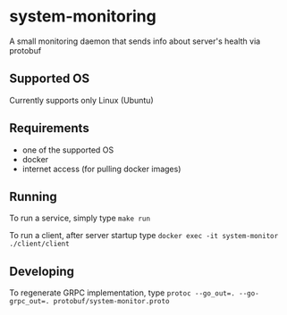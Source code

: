 # system-monitoring

A small monitoring daemon that sends info about server's health via protobuf

## Supported OS

Currently supports only Linux (Ubuntu)

## Requirements

* one of the supported OS
* docker
* internet access (for pulling docker images)

## Running

To run a service, simply type
`make run`

To run a client, after server startup type
`docker exec -it system-monitor ./client/client`

## Developing

To regenerate GRPC implementation, type
`protoc --go_out=. --go-grpc_out=. protobuf/system-monitor.proto`
